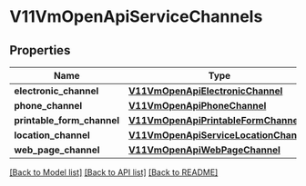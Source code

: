 # V11VmOpenApiServiceChannels

## Properties
Name | Type | Description | Notes
------------ | ------------- | ------------- | -------------
**electronic_channel** | [**V11VmOpenApiElectronicChannel**](V11VmOpenApiElectronicChannel.md) |  | [optional] 
**phone_channel** | [**V11VmOpenApiPhoneChannel**](V11VmOpenApiPhoneChannel.md) |  | [optional] 
**printable_form_channel** | [**V11VmOpenApiPrintableFormChannel**](V11VmOpenApiPrintableFormChannel.md) |  | [optional] 
**location_channel** | [**V11VmOpenApiServiceLocationChannel**](V11VmOpenApiServiceLocationChannel.md) |  | [optional] 
**web_page_channel** | [**V11VmOpenApiWebPageChannel**](V11VmOpenApiWebPageChannel.md) |  | [optional] 

[[Back to Model list]](../README.md#documentation-for-models) [[Back to API list]](../README.md#documentation-for-api-endpoints) [[Back to README]](../README.md)

